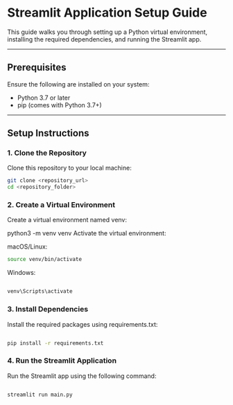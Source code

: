 

# Streamlit Application Setup Guide

This guide walks you through setting up a Python virtual environment, installing the required dependencies, and running the Streamlit app.

---

## Prerequisites

Ensure the following are installed on your system:
- Python 3.7 or later
- pip (comes with Python 3.7+)

---

## Setup Instructions

### 1. Clone the Repository
Clone this repository to your local machine:
```bash
git clone <repository_url>
cd <repository_folder>
```
### 2. Create a Virtual Environment
Create a virtual environment named venv:

python3 -m venv venv
Activate the virtual environment:

macOS/Linux:
```bash
source venv/bin/activate
```
Windows:
```bash

venv\Scripts\activate
```
### 3. Install Dependencies
Install the required packages using requirements.txt:

```bash

pip install -r requirements.txt
```
### 4. Run the Streamlit Application
Run the Streamlit app using the following command:

```bash

streamlit run main.py
```
